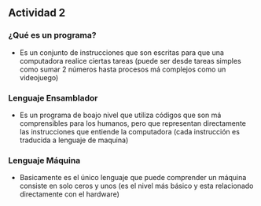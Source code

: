 ## Actividad 2

### ¿Qué es un programa?
- Es un conjunto de instrucciones que son escritas para que una computadora realice ciertas tareas (puede ser desde tareas simples como sumar 2 números hasta procesos má complejos como un videojuego)

### Lenguaje Ensamblador
- Es un programa de boajo nivel que utiliza códigos que son má comprensibles para los humanos, pero que representan directamente las instrucciones que entiende la computadora (cada instrucción es traducida a lenguaje de maquina)

### Lenguaje Máquina 
- Basicamente es el único lenguaje que puede comprender un máquina consiste en solo ceros y unos (es el nivel más básico y esta relacionado directamente con el hardware)

